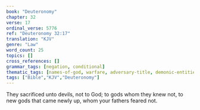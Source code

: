 ```yaml
---
book: "Deuteronomy"
chapter: 32
verse: 17
ordinal_verse: 5776
ref: "Deuteronomy 32:17"
translation: "KJV"
genre: "Law"
word_count: 25
topics: []
cross_references: []
grammar_tags: [negation, conditional]
thematic_tags: [names-of-god, warfare, adversary-title, demonic-entities, adversary]
tags: ["Bible","KJV","Deuteronomy"]
---
```

They sacrificed unto devils, not to God; to gods whom they knew not, to new gods that came newly up, whom your fathers feared not.
